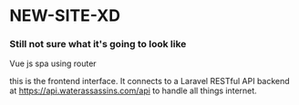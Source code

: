 # NEW-SITE-XD
### Still not sure what it's going to look like

Vue js spa using router

this is the frontend interface. It connects to a Laravel RESTful API backend at https://api.waterassassins.com/api to handle all things internet.
